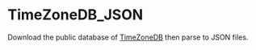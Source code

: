 # TimeZoneDB_JSON

Download the public database of [TimeZoneDB](https://timezonedb.com/) then parse to JSON files.
